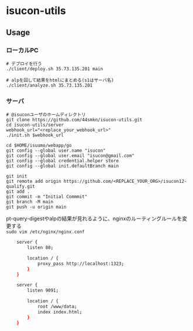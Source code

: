 # isucon-utils

## Usage

### ローカルPC


```shell
# デプロイを行う
./client/deploy.sh 35.73.135.201 main

# alpを回して結果をhtmlにまとめる(s1はサーバ名)
./client/analyze.sh 35.73.135.201
```

### サーバ

```shell
# @isuconユーザのホームディレクトリ
git clone https://github.com/44smkn/isucon-utils.git
cd isucon-utils/server
webhook_url="<replace_your_webhook_url>"
./init.sh $webhook_url

cd $HOME/isuumo/webapp/go
git config --global user.name "isucon"
git config --global user.email "isucon@gmail.com"
git config --global credential.helper store
git config --global init.defaultBranch main

git init
git remote add origin https://github.com/<REPLACE_YOUR_ORG>/isucon12-qualify.git
git add .
git commit -m "Initial Commmit"
git branch -M main
git push -u origin main
```

pt-query-digestやalpの結果が見れるように、nginxのルーティングルールを変更する  
`sudo vim /etc/nginx/nginx.conf`

```sh
    server {
        listen 80;

        location / {
            proxy_pass http://localhost:1323;
        }
    }

    server {
        listen 9091;

        location / {
            root /www/data;
            index index.html;
        }
    }
```
